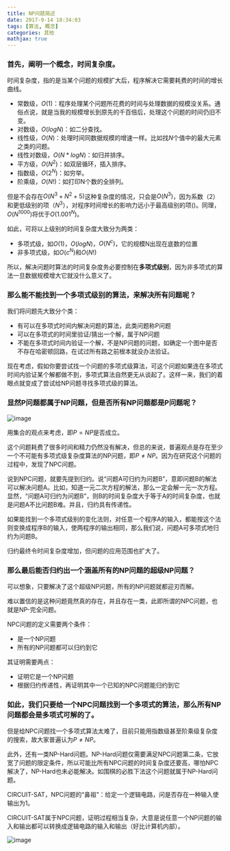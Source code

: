 ```yaml
---
title: NP问题简述
date: 2017-9-14 18:34:03
tags: [算法, 概念]
categories: 其他
mathjax: true
---
```


### 首先，阐明一个概念，时间复杂度。

时间复杂度，指的是当某个问题的规模扩大后，程序解决它需要耗费的时间的增长曲线。

- 常数级，$O(1)$：程序处理某个问题所花费的时间与处理数据的规模没关系。通俗点说，就是当我的规模增长到原先的千百倍后，处理这个问题的时间仍旧不变。
- 对数级，$O(logN)$：如二分查找。
- 线性级，$O(N)$：处理时间同数据规模的增速一样。比如找$N$个值中的最大元素之类的问题。
- 线性对数级，$O(N*logN)$：如归并排序。
- 平方级，$O(N^2)$：如双层循环，插入排序。
- 指数级，$O(2^N)$：如穷举。 
- 阶乘级，$O(N!)$：如打印N个数的全排列。

但是不会存在$O(N^3 + N^2 + 5)$这种复杂度的情况，只会是$O(N^3)$，因为系数（$2$）和更低级别的项（$N^3$），对程序时间增长的影响力远小于最高级别的项()。同理，$O(N^{1000})$将优于$O(1.001^N)$。

如此，可将以上级别的时间复杂度大致分为两类：
- 多项式级，如$O(1)$，$O(logN)$，$O(N^c)$，它的规模N出现在底数的位置
- 非多项式级，如$O(c^N)$和$O(N!)$

所以，解决问题时算法的时间复杂度务必要控制在**多项式级别**，因为非多项式的算法一旦数据规模增大它就没什么意义了。

### 那么能不能找到一个多项式级别的算法，来解决所有问题呢？

我们将问题先大致分个类：

- 有可以在多项式时间内解决问题的算法，此类问题称P问题
- 可以在多项式的时间里验证/猜出一个解，属于NP问题
- 不能在多项式时间内验证一个解，不是NP问题的问题，如确定一个图中是否不存在哈密顿回路，在试过所有路之前根本就没办法验证。

现在考虑，假如你要尝试找一个问题的多项式级算法，可这个问题如果连在多项式时间内验证某个解都做不到，多项式算法自然更无从谈起了。这样一来，我们的着眼点就变成了尝试给NP问题寻找多项式级的算法。

### 显然P问题都属于NP问题，但是否所有NP问题都是P问题呢？

![image](http://ow5t5k2fx.bkt.clouddn.com/NP.png)

用集合的观点来考虑，即$P = NP$是否成立。

这个问题耗费了很多时间和精力仍然没有解决，但总的来说，普遍观点是存在至少一个不可能有多项式级复杂度算法的NP问题，即$P \neq NP$。因为在研究这个问题的过程中，发现了NPC问题。

说到NPC问题，就要先提到归约。说“问题A可归约为问题B”，意即问题B的解法可以解决问题A。比如，知道一元二次方程的解法，那么一定会解一元一次方程。显然，“问题A可归约为问题B”，则B的时间复杂度大于等于A的时间复杂度，也就是问题A不比问题B难。并且，归约具有传递性。

如果能找到一个多项式级别的变化法则，对任意一个程序A的输入，都能按这个法则变换成程序B的输入，使两程序的输出相同，那么我们说，问题A可多项式地归约为问题B。

归约最终令时间复杂度增加，但问题的应用范围也扩大了。

### 那么最后能否归约出一个涵盖所有的NP问题的超级NP问题？

可以想象，只要解决了这个超级NP问题，所有的NP问题就都迎刃而解。

难以置信的是这种问题竟然真的存在，并且存在一类，此即所谓的NPC问题，也就是NP-完全问题。

NPC问题的定义需要两个条件：
- 是一个NP问题
- 所有的NP问题都可以归约到它

其证明需要两点：
- 证明它是一个NP问题
- 根据归约传递性，再证明其中一个已知的NPC问题能归约到它

### 如此，我们只要给一个NPC问题找到一个多项式的算法，那么所有NP问题都会是多项式可解的了。

但是给NPC问题找一个多项式算法太难了，目前只能用指数级甚至阶乘级复杂度的搜索，故大家普遍认为$P \neq NP$。

此外，还有一类NP-Hard问题。NP-Hard问题仅需要满足NPC问题第二条，它放宽了问题的限定条件，所以可能比所有NPC问题的时间复杂度还要高，哪怕NPC解决了，NP-Hard也未必能解决。如围棋的必胜下法这个问题就属于NP-Hard问题。

CIRCUIT-SAT，NPC问题的“鼻祖”：给定一个逻辑电路，问是否存在一种输入使输出为1。

CIRCUIT-SAT属于NPC问题，证明过程相当复杂，大意是说任意一个NP问题的输入和输出都可以转换成逻辑电路的输入和输出（好比计算机内部）。

![image](http://ow5t5k2fx.bkt.clouddn.com/npc.png)
